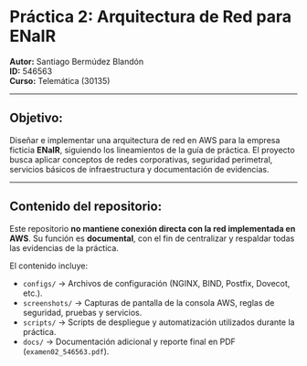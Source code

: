 # Práctica 2: Arquitectura de Red para ENaIR  

**Autor:** Santiago Bermúdez Blandón  
**ID:** 546563  
**Curso:** Telemática (30135)  

---

## Objetivo:
Diseñar e implementar una arquitectura de red en AWS para la empresa ficticia **ENaIR**, siguiendo los lineamientos de la guía de práctica. El proyecto busca aplicar conceptos de redes corporativas, seguridad perimetral, servicios básicos de infraestructura y documentación de evidencias.  

---

## Contenido del repositorio:
Este repositorio **no mantiene conexión directa con la red implementada en AWS**. Su función es **documental**, con el fin de centralizar y respaldar todas las evidencias de la práctica.  

El contenido incluye:  
- `configs/` → Archivos de configuración (NGINX, BIND, Postfix, Dovecot, etc.).  
- `screenshots/` → Capturas de pantalla de la consola AWS, reglas de seguridad, pruebas y servicios.  
- `scripts/` → Scripts de despliegue y automatización utilizados durante la práctica.  
- `docs/` → Documentación adicional y reporte final en PDF (`examen02_546563.pdf`).
